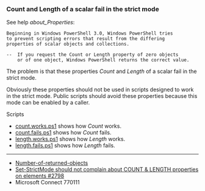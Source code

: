 
### Count and Length of a scalar fail in the strict mode

See help *about_Properties*:

    Beginning in Windows PowerShell 3.0, Windows PowerShell tries
    to prevent scripting errors that result from the differing
    properties of scalar objects and collections.

    --  If you request the Count or Length property of zero objects
        or of one object, Windows PowerShell returns the correct value.

The problem is that these properties *Count* and *Length* of a scalar fail in
the strict mode.

Obviously these properties should not be used in scripts designed to work in
the strict mode. Public scripts should avoid these properties because this mode
can be enabled by a caller.

Scripts

- [count.works.ps1](count.works.ps1) shows how *Count* works.
- [count.fails.ps1](count.fails.ps1) shows how *Count* fails.
- [length.works.ps1](length.works.ps1) shows how *Length* works.
- [length.fails.ps1](length.fails.ps1) shows how *Length* fails.

---

- [Number-of-returned-objects](../../Number-of-returned-objects)
- [Set-StrictMode should not complain about COUNT & LENGTH properties on elements #2798](https://github.com/PowerShell/PowerShell/issues/2798)
- Microsoft Connect 770111
